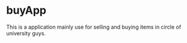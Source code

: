 # buyApp
This is a application mainly use for selling and buying items in circle of university guys.
